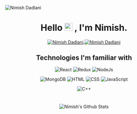 ![Nimish Dadlani](https://komarev.com/ghpvc/?username=nmd2611&color=brightgreen)


<h1 align="center"> Hello  <img src="https://media.giphy.com/media/hvRJCLFzcasrR4ia7z/giphy.gif" width="25px"  /> , I'm Nimish. </h1>
  

<!-- Here are some ideas to get you started:

- 🔭 I’m currently working on ...
- 🌱 I’m currently learning ...
- 👯 I’m looking to collaborate on ...
- 🤔 I’m looking for help with ...
- 💬 Ask me about ...
- 📫 How to reach me: ...
- 😄 Pronouns: ...
- ⚡ Fun fact: ... -->

<div align="center">
  
  <a href="https://in.linkedin.com/in/nimish-dadlani-31a0ab179" target="_blank" title="Nimish Dadlani">
    <img align="center" alt="Nimish Dadlani" src="https://img.shields.io/static/v1?logo=linkedin&label=%20&message=Nimish%20Dadlani&style=for-the-badge&logoColor=white&labelColor=%230077B5&color=%230077B5" />
  </a>
  
   <a href="mailto:nmd2611@gmail.com" target="_blank" title="Nimish Dadlani">
    <img align="center" alt="Nimish Dadlani" src="https://img.shields.io/static/v1?logo=gmail&label=%20&message=Nimish%20Dadlani&style=for-the-badge&logoColor=white&labelColor=%23D14836&color=%23D14836" />
  </a>
  
  
</div>



<div align="center">
  
  
<h2>Technologies I'm familiar with</h2>


![React](https://img.shields.io/static/v1?logo=react&label=%20&message=React&style=for-the-badge&logoColor=%2361DAFB&labelColor=black&color=black)
![Redux](https://img.shields.io/static/v1?logo=redux&label=%20&message=Redux&style=for-the-badge&logoColor=%23764ABC&labelColor=black&color=black)
![NodeJs](https://img.shields.io/static/v1?logo=node.js&label=%20&message=NodeJs&style=for-the-badge&logoColor=%23339933&labelColor=black&color=black)

<!-- ![Express](https://img.shields.io/static/v1?logo=c&label=%20&message=Cpp&style=for-the-badge&logoColor=%2300599C&labelColor=black&color=black) -->

![MongoDB](https://img.shields.io/static/v1?logo=mongodb&label=%20&message=MongoDB&style=for-the-badge&logoColor=%2347A248&labelColor=black&color=black)
![HTML](https://img.shields.io/static/v1?logo=html5&label=%20&message=HTML&style=for-the-badge&logoColor=%23E34F26&labelColor=black&color=black)
![CSS](https://img.shields.io/static/v1?logo=css3&label=%20&message=CSS&style=for-the-badge&logoColor=%231572B6&labelColor=black&color=black)
![JavaScript](https://img.shields.io/static/v1?logo=javascript&label=%20&message=JavaScript&style=for-the-badge&logoColor=%23F7DF1E&labelColor=black&color=black)

![C++](https://img.shields.io/static/v1?logo=c&label=%20&message=Cpp&style=for-the-badge&logoColor=%2300599C&labelColor=black&color=black)

</div>

#

<div align="center">

 ![Nimish's Github Stats](https://github-readme-stats.vercel.app/api?username=nmd2611&theme=react)

</div>

